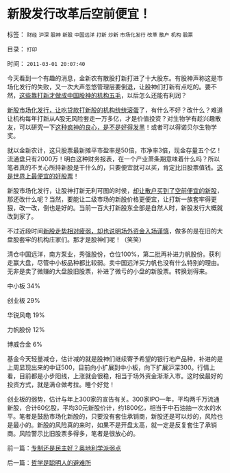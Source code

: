 # 新股发行改革后空前便宜！

标签： `财经` `沪深` `股神` `新股` `中国远洋` `打新` `炒新` `市场化发行` `改革` `散户` `机构` `股票` 

目录： `打印`

时间： `2011-03-01 20:07:40`

今天看到一个有趣的消息，金新农有散股打新打进了十大股东。有股神声称这是市场化发行的失败，又一次大声忽悠管理层要倒退，让股神们打新有点吃的。要不然，[这些靠打新才做成中国股神的机构五毛](../../../2010/2/3/新股市场化发行是二级市场利好.md)，以后怎么还能有利润？

[新股市场化发行，让吃贷款打新股的机构统统滚蛋](../../../2010/10/26/新价市场价发行二级市场反而便宜了.md)了，有什么不好？改什么？难道让机构每年打新从A股无风险套走一万多亿，才是价值投资？对生物学有趁兴趣散友，可以研究一下[这种疯神的良心，是不是好得发黑](../../../2009/8/24/五毛凶猛谁敢为市场公平说话？.md)！或者可以得诺贝尔生物学奖。

就以金新农计，这只股票最新摊平市盈率是50倍，市净率3倍，现金存量五个亿！流通盘只有2000万！明白这种财务报表，在一个产业萧条期意味着什么吗？所以笔者真的不关心所持新股是干什么的，只要便宜就可以买，肯定比旧股票值钱。[这是世界上最便宜的好股票](../../../2010/11/26/世界惯例小盘股估值远远高于大盘股.md)！

新股市场化发行，让股神打新无利可图的时侯，[却让散户买到了空前便宜的新股](../../../2010/12/14/新股发行改革后便宜了一半！.md)，那还改什么呢？当然，要能让二级市场的新股价格更便宜，让打新一族套牢得更狠，改一改，倒也是好的。当前一百大打新股东全部是自然人时，新股发行大概就改到家了。

不过近段时间[新股走势相对疲弱，却也说明场外资金入场谨慎](../../../2010/6/8/巴菲特总是“道德败坏”墨索里尼总是有理.md)，做多的是在旧的大盘股套牢的机构庄家们。那才是股神们呢！（笑笑）

清仓中国远洋，南方泵业，秀强股份，仓位100%，第二批再补进力帆股份。获利走赢大盘，尽管中小板品种都比较弱。卖中国远洋买力帆也没有什么特别的理由。无非是卖了微赚的大盘股旧股票，补进了微亏的小盘的新股票。转换划得来。

中小板 34%

创业板 29%

华锐风电 19%

力帆股份 12%

博威合金 6%

基金今天轻量减仓，估计减的就是股神们继续寄予希望的银行地产品种，补进的是上周显现出来的中证500，目前向小扩展到中小板，向下扩展沪深300。行情上看，目前都是小步阳线，上涨就会很稳，相当于场外资金渐渐入市。这时侯最好的投资方式，就是满仓做考拉。睡个好觉！

创业板的弱势，估计与年上300家的宣告有关。300家IPO一年，平均两千万流通新股，合计60亿股，平均30元新股价计，约1800亿，相当于中石油抽一次水的水平。笔者是鼓励市场化新股的，只要没有套住承销商，新股还是可以炒的，风险也是最小的。新股的风险真的来时，如果不是开盘太高，就一定是反复套住了承销商。风险警示比旧股票多得多，笔者是很放心的。



前一篇：[专制还是民主好？奥地利学派弱点](../../../2011/2/28/专制还是民主好？奥地利学派弱点.md)

后一篇：[哲学是聪明人的避难所](../../../2011/3/1/哲学是聪明人的避难所.md)